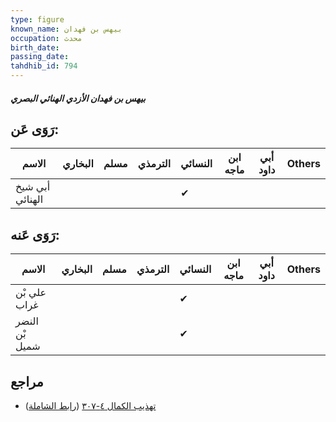 ```yaml
---
type: figure
known_name: بيهس بن فهدان
occupation: محدث
birth_date:
passing_date:
tahdhib_id: 794
---
```

##### بيهس بن فهدان الأزدي الهنائي البصري

## رَوَى عَن:
| الاسم           | البخاري | مسلم | الترمذي | النسائي | ابن ماجه | أبي داود | Others |
| --------------- | ------- | ---- | ------- | ------- | -------- | -------- | ------ |
| أبي شيخ الهنائي |         |      |         | ✔       |          |          |        |
## رَوَى عَنه:
| الاسم          | البخاري | مسلم | الترمذي | النسائي | ابن ماجه | أبي داود | Others |
| -------------- | ------- | ---- | ------- | ------- | -------- | -------- | ------ |
| علي بْن غراب   |         |      |         | ✔       |          |          |        |
| النضر بْن شميل |         |      |         | ✔       |          |          |        |
## مراجع
- [تهذيب الكمال ٤-٣٠٧](obsidian://open?vault=Tahdhib-al-Kamal&file=Figures/٧٩٤-بيهس%20بن%20فهدان%20الأزدي%20الهنائي%20البصري) ([رابط الشاملة](https://shamela.ws/book/3722/1821))